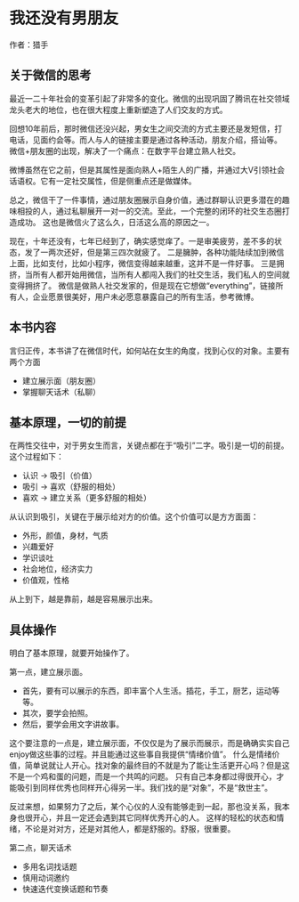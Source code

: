 # 我还没有男朋友

作者：猎手

## 关于微信的思考

最近一二十年社会的变革引起了非常多的变化。微信的出现巩固了腾讯在社交领域龙头老大的地位，也在很大程度上重新塑造了人们交友的方式。

回想10年前后，那时微信还没兴起，男女生之间交流的方式主要还是发短信，打电话，见面约会等。而人与人的链接主要是通过各种活动，朋友介绍，搭讪等。
微信+朋友圈的出现，解决了一个痛点：在数字平台建立熟人社交。

微博虽然在它之前，但是其属性是面向熟人+陌生人的广播，并通过大V引领社会话语权。它有一定社交属性，但是侧重点还是做媒体。

总之，微信干了一件事情，通过朋友圈展示自身价值，通过群聊认识更多潜在的趣味相投的人，通过私聊展开一对一的交流。至此，一个完整的闭环的社交生态圈打造成功。
这也是微信火了这么久，日活这么高的原因之一。

现在，十年还没有，七年已经到了，确实感觉痒了。一是审美疲劳，差不多的状态，发了一两次还好，但是第三四次就疲了。
二是臃肿，各种功能陆续加到微信上面，比如支付，比如小程序，微信变得越来越重，这并不是一件好事。
三是拥挤，当所有人都开始用微信，当所有人都闯入我们的社交生活，我们私人的空间就变得拥挤了。
微信是做熟人社交发家的，但是现在它想做“everything”，链接所有人，企业愿景很美好，用户未必愿意暴露自己的所有生活，参考微博。

## 本书内容

言归正传，本书讲了在微信时代，如何站在女生的角度，找到心仪的对象。主要有两个方面

- 建立展示面（朋友圈）
- 掌握聊天话术（私聊）

## 基本原理，一切的前提

在两性交往中，对于男女生而言，关键点都在于“吸引”二字。吸引是一切的前提。这个过程如下：

- 认识 -> 吸引（价值）
- 吸引 -> 喜欢（舒服的相处）
- 喜欢 -> 建立关系（更多舒服的相处）

从认识到吸引，关键在于展示给对方的价值。这个价值可以是方方面面：
- 外形，颜值，身材，气质
- 兴趣爱好
- 学识谈吐
- 社会地位，经济实力
- 价值观，性格

从上到下，越是靠前，越是容易展示出来。

## 具体操作

明白了基本原理，就要开始操作了。

第一点，建立展示面。

- 首先，要有可以展示的东西，即丰富个人生活。插花，手工，厨艺，运动等等。
- 其次，要学会拍照。
- 然后，要学会用文字讲故事。

这个要注意的一点是，建立展示面，不仅仅是为了展示而展示，而是确确实实自己enjoy做这些事的过程。并且能通过这些事自我提供“情绪价值”。
什么是情绪价值，简单说就让人开心。找对象的最终目的不就是为了能让生活更开心吗？但是这不是一个鸡和蛋的问题，而是一个共鸣的问题。
只有自己本身都过得很开心，才能吸引到同样优秀也同样开心得另一半。我们找的是“对象”，不是“救世主”。

反过来想，如果努力了之后，某个心仪的人没有能够走到一起，那也没关系，我本身也很开心，并且一定还会遇到其它同样优秀开心的人。
这样的轻松的状态和情绪，不论是对对方，还是对其他人，都是舒服的。舒服，很重要。

第二点，聊天话术

- 多用名词找话题
- 慎用动词邀约
- 快速迭代变换话题和节奏
